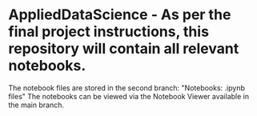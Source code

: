 # AppliedDataScience - As per the final project instructions, this repository will contain all relevant notebooks. 


The notebook files are stored in the second branch: "Notebooks: .ipynb files"
The notebooks can be viewed via the Notebook Viewer available in the main branch.
